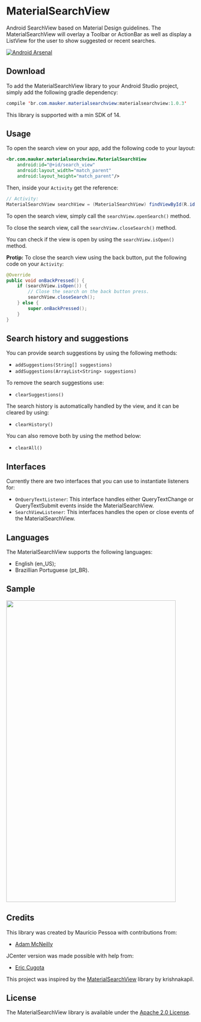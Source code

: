 # MaterialSearchView
Android SearchView based on Material Design guidelines. The MaterialSearchView will overlay a Toolbar or ActionBar as well as display a ListView for the user to show suggested or recent searches.

[![Android Arsenal](https://img.shields.io/badge/Android%20Arsenal-MaterialSearchView-green.svg?style=true)](https://android-arsenal.com/details/1/3469)

## Download
To add the MaterialSearchView library to your Android Studio project, simply add the following gradle dependency:
```java
compile 'br.com.mauker.materialsearchview:materialsearchview:1.0.3'
```

This library is supported with a min SDK of 14.

## Usage

To open the search view on your app, add the following code to your layout:

```xml
<br.com.mauker.materialsearchview.MaterialSearchView
    android:id="@+id/search_view"
    android:layout_width="match_parent"
    android:layout_height="match_parent"/>
```    

Then, inside your `Activity` get the reference:

```java
// Activity:
MaterialSearchView searchView = (MaterialSearchView) findViewById(R.id.search_view);
```

To open the search view, simply call the `searchView.openSearch()` method.

To close the search view, call the `searchView.closeSearch()` method.

You can check if the view is open by using the `searchView.isOpen()` method.

**Protip:** To close the search view using the back button, put the following code on your `Activity`:

```java
@Override
public void onBackPressed() {
    if (searchView.isOpen()) {
        // Close the search on the back button press.
        searchView.closeSearch();
    } else {
        super.onBackPressed();
    }
}
```

## Search history and suggestions

You can provide search suggestions by using the following methods:

- `addSuggestions(String[] suggestions)`
- `addSuggestions(ArrayList<String> suggestions)`

To remove the search suggestions use:

- `clearSuggestions()`

The search history is automatically handled by the view, and it can be cleared by using:

- `clearHistory()`

You can also remove both by using the method below:

- `clearAll()`


## Interfaces
Currently there are two interfaces that you can use to instantiate listeners for:

- `OnQueryTextListener`: This interface handles either QueryTextChange or QueryTextSubmit events inside the MaterialSearchView.
- `SearchViewListener`: This interfaces handles the open or close events of the MaterialSearchView.


## Languages

The MaterialSearchView supports the following languages:

- English (en_US);
- Brazillian Portuguese (pt_BR).

## Sample
<img src='http://i.stack.imgur.com/C5LA4.gif' width='450' height='800' />

## Credits
This library was created by Maurício Pessoa with contributions from:
- [Adam McNeilly](http://adammcneilly.com)

JCenter version was made possible with help from:

- [Eric Cugota](https://github.com/tryadelion)

This project was inspired by the [MaterialSearchView](https://github.com/krishnakapil/MaterialSeachView) library by krishnakapil.

## License
The MaterialSearchView library is available under the [Apache 2.0 License](http://www.apache.org/licenses/LICENSE-2.0).
